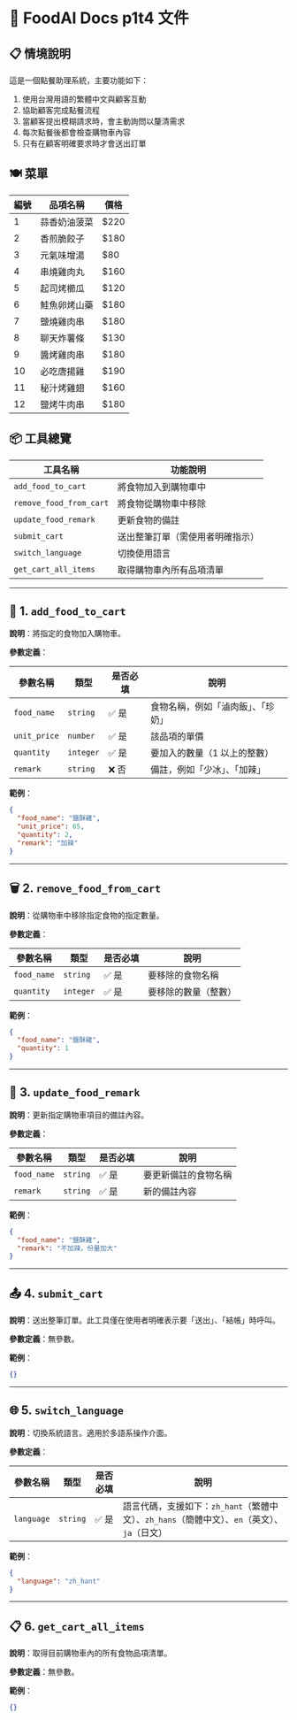 # 🍱 FoodAI Docs p1t4 文件

## 📋 情境說明

這是一個點餐助理系統，主要功能如下：

1. 使用台灣用語的繁體中文與顧客互動
2. 協助顧客完成點餐流程
3. 當顧客提出模糊請求時，會主動詢問以釐清需求
4. 每次點餐後都會檢查購物車內容
5. 只有在顧客明確要求時才會送出訂單

## 🍽️ 菜單

| 編號 | 品項名稱 | 價格 |
|----|----|---|
| 1 | 蒜香奶油菠菜 | $220 |
| 2 | 香煎脆餃子 | $180 |
| 3 | 元氣味增湯 | $80 |
| 4 | 串燒雞肉丸 | $160 |
| 5 | 起司烤櫛瓜 | $120 |
| 6 | 鮭魚卵烤山藥 | $180 |
| 7 | 鹽燒雞肉串 | $180 |
| 8 | 聊天炸薯條 | $130 |
| 9 | 醬烤雞肉串 | $180 |
| 10 | 必吃唐揚雞 | $190 |
| 11 | 秘汁烤雞翅 | $160 |
| 12 | 鹽烤牛肉串 | $180 |

## 📦 工具總覽

| 工具名稱 | 功能說明 |
|----|----|
| `add_food_to_cart` | 將食物加入到購物車中 |
| `remove_food_from_cart` | 將食物從購物車中移除 |
| `update_food_remark` | 更新食物的備註 |
| `submit_cart` | 送出整筆訂單（需使用者明確指示） |
| `switch_language` | 切換使用語言 |
| `get_cart_all_items` | 取得購物車內所有品項清單 |

---

## 🛒 1. `add_food_to_cart`

**說明**：將指定的食物加入購物車。

**參數定義**：

| 參數名稱 | 類型 | 是否必填 | 說明 |
|----|---|----|---|
| `food_name` | `string` | ✅ 是 | 食物名稱，例如「滷肉飯」、「珍奶」 |
| `unit_price` | `number` | ✅ 是 | 該品項的單價 |
| `quantity` | `integer` | ✅ 是 | 要加入的數量（1 以上的整數） |
| `remark` | `string` | ❌ 否 | 備註，例如「少冰」、「加辣」 |

**範例**：
```json
{
  "food_name": "鹽酥雞",
  "unit_price": 65,
  "quantity": 2,
  "remark": "加辣"
}
```

---

## 🗑️ 2. `remove_food_from_cart`

**說明**：從購物車中移除指定食物的指定數量。

**參數定義**：

| 參數名稱 | 類型 | 是否必填 | 說明 |
|----|---|----|---|
| `food_name` | `string` | ✅ 是 | 要移除的食物名稱 |
| `quantity` | `integer` | ✅ 是 | 要移除的數量（整數） |

**範例**：
```json
{
  "food_name": "鹽酥雞",
  "quantity": 1
}
```

---

## 📝 3. `update_food_remark`

**說明**：更新指定購物車項目的備註內容。

**參數定義**：

| 參數名稱 | 類型 | 是否必填 | 說明 |
|----|---|----|---|
| `food_name` | `string` | ✅ 是 | 要更新備註的食物名稱 |
| `remark` | `string` | ✅ 是 | 新的備註內容 |

**範例**：
```json
{
  "food_name": "鹽酥雞",
  "remark": "不加辣，份量加大"
}
```

---

## 📤 4. `submit_cart`

**說明**：送出整筆訂單。此工具僅在使用者明確表示要「送出」、「結帳」時呼叫。

**參數定義**：無參數。

**範例**：
```json
{}
```

---

## 🌐 5. `switch_language`

**說明**：切換系統語言。適用於多語系操作介面。

**參數定義**：

| 參數名稱 | 類型 | 是否必填 | 說明 |
|----|---|----|---|
| `language` | `string` | ✅ 是 | 語言代碼，支援如下：`zh_hant`（繁體中文）、`zh_hans`（簡體中文）、`en`（英文）、`ja`（日文） |

**範例**：
```json
{
  "language": "zh_hant"
}
```

---

## 📋 6. `get_cart_all_items`

**說明**：取得目前購物車內的所有食物品項清單。

**參數定義**：無參數。

**範例**：
```json
{}
``` 